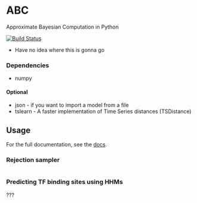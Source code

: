 # ABC
Approximate Bayesian Computation in Python

[![Build Status](https://travis-ci.org/ikar1234/ABC.svg?branch=master)](https://travis-ci.org/ikar1234/ABC)


* Have no idea where this is gonna go

### Dependencies

- numpy


#### Optional 

- json - if you want to import a model from a file
- tslearn - A faster implementation of Time Series distances (TSDistance)



## Usage
For the full documentation, see the [docs](https://requests.readthedocs.io/en/master/).

### Rejection sampler
 ```python
```

### Predicting TF binding sites using HHMs
???
```python

```
